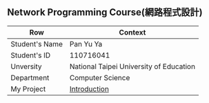 ## Network Programming Course(網路程式設計)

Row |  Context
-----|--------
Student's Name |  Pan Yu Ya
Student's ID  | 110716041
Unversity | National Taipei University of Education
Department | Computer Science
My Project | [Introduction](myproject.md)  
